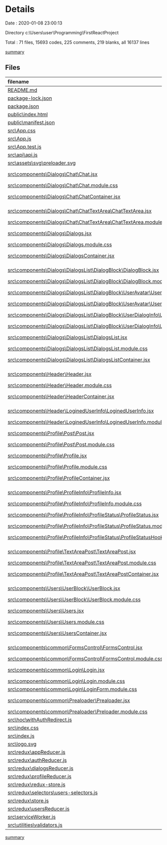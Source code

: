 # Details

Date : 2020-01-08 23:00:13

Directory c:\Users\user\Programming\FirstReactProject

Total : 71 files,  15693 codes, 225 comments, 219 blanks, all 16137 lines

[summary](results.md)

## Files
| filename | language | code | comment | blank | total |
| :--- | :--- | ---: | ---: | ---: | ---: |
| [README.md](file:///c%3A/Users/user/Programming/FirstReactProject/README.md) | Markdown | 37 | 0 | 32 | 69 |
| [package-lock.json](file:///c%3A/Users/user/Programming/FirstReactProject/package-lock.json) | JSON | 13,621 | 0 | 1 | 13,622 |
| [package.json](file:///c%3A/Users/user/Programming/FirstReactProject/package.json) | JSON | 38 | 0 | 1 | 39 |
| [public\index.html](file:///c%3A/Users/user/Programming/FirstReactProject/public/index.html) | HTML | 23 | 25 | 1 | 49 |
| [public\manifest.json](file:///c%3A/Users/user/Programming/FirstReactProject/public/manifest.json) | JSON | 25 | 0 | 1 | 26 |
| [src\App.css](file:///c%3A/Users/user/Programming/FirstReactProject/src/App.css) | CSS | 23 | 0 | 1 | 24 |
| [src\App.js](file:///c%3A/Users/user/Programming/FirstReactProject/src/App.js) | JavaScript | 45 | 0 | 3 | 48 |
| [src\App.test.js](file:///c%3A/Users/user/Programming/FirstReactProject/src/App.test.js) | JavaScript | 8 | 0 | 2 | 10 |
| [src\api\api.js](file:///c%3A/Users/user/Programming/FirstReactProject/src/api/api.js) | JavaScript | 49 | 0 | 5 | 54 |
| [src\assets\svg\preloader.svg](file:///c%3A/Users/user/Programming/FirstReactProject/src/assets/svg/preloader.svg) | XML | 6 | 0 | 0 | 6 |
| [src\components\Dialogs\Chat\Chat.jsx](file:///c%3A/Users/user/Programming/FirstReactProject/src/components/Dialogs/Chat/Chat.jsx) | JavaScript React | 40 | 0 | 4 | 44 |
| [src\components\Dialogs\Chat\Chat.module.css](file:///c%3A/Users/user/Programming/FirstReactProject/src/components/Dialogs/Chat/Chat.module.css) | CSS | 90 | 0 | 2 | 92 |
| [src\components\Dialogs\Chat\ChatContainer.jsx](file:///c%3A/Users/user/Programming/FirstReactProject/src/components/Dialogs/Chat/ChatContainer.jsx) | JavaScript React | 12 | 1 | 4 | 17 |
| [src\components\Dialogs\Chat\ChatTextArea\ChatTextArea.jsx](file:///c%3A/Users/user/Programming/FirstReactProject/src/components/Dialogs/Chat/ChatTextArea/ChatTextArea.jsx) | JavaScript React | 0 | 22 | 4 | 26 |
| [src\components\Dialogs\Chat\ChatTextArea\ChatTextArea.module.css](file:///c%3A/Users/user/Programming/FirstReactProject/src/components/Dialogs/Chat/ChatTextArea/ChatTextArea.module.css) | CSS | 0 | 67 | 1 | 68 |
| [src\components\Dialogs\Dialogs.jsx](file:///c%3A/Users/user/Programming/FirstReactProject/src/components/Dialogs/Dialogs.jsx) | JavaScript React | 19 | 0 | 3 | 22 |
| [src\components\Dialogs\Dialogs.module.css](file:///c%3A/Users/user/Programming/FirstReactProject/src/components/Dialogs/Dialogs.module.css) | CSS | 19 | 0 | 1 | 20 |
| [src\components\Dialogs\DialogsContainer.jsx](file:///c%3A/Users/user/Programming/FirstReactProject/src/components/Dialogs/DialogsContainer.jsx) | JavaScript React | 10 | 0 | 2 | 12 |
| [src\components\Dialogs\DialogsList\DialogBlock\DialogBlock.jsx](file:///c%3A/Users/user/Programming/FirstReactProject/src/components/Dialogs/DialogsList/DialogBlock/DialogBlock.jsx) | JavaScript React | 16 | 0 | 3 | 19 |
| [src\components\Dialogs\DialogsList\DialogBlock\DialogBlock.module.css](file:///c%3A/Users/user/Programming/FirstReactProject/src/components/Dialogs/DialogsList/DialogBlock/DialogBlock.module.css) | CSS | 11 | 3 | 1 | 15 |
| [src\components\Dialogs\DialogsList\DialogBlock\UserAvatar\UserAvatar.jsx](file:///c%3A/Users/user/Programming/FirstReactProject/src/components/Dialogs/DialogsList/DialogBlock/UserAvatar/UserAvatar.jsx) | JavaScript React | 14 | 0 | 3 | 17 |
| [src\components\Dialogs\DialogsList\DialogBlock\UserAvatar\UserAvatar.module.css](file:///c%3A/Users/user/Programming/FirstReactProject/src/components/Dialogs/DialogsList/DialogBlock/UserAvatar/UserAvatar.module.css) | CSS | 9 | 1 | 1 | 11 |
| [src\components\Dialogs\DialogsList\DialogBlock\UserDialogInfo\UserDialogInfo.jsx](file:///c%3A/Users/user/Programming/FirstReactProject/src/components/Dialogs/DialogsList/DialogBlock/UserDialogInfo/UserDialogInfo.jsx) | JavaScript React | 14 | 2 | 3 | 19 |
| [src\components\Dialogs\DialogsList\DialogBlock\UserDialogInfo\UserDialogInfo.module.css](file:///c%3A/Users/user/Programming/FirstReactProject/src/components/Dialogs/DialogsList/DialogBlock/UserDialogInfo/UserDialogInfo.module.css) | CSS | 20 | 1 | 1 | 22 |
| [src\components\Dialogs\DialogsList\DialogsList.jsx](file:///c%3A/Users/user/Programming/FirstReactProject/src/components/Dialogs/DialogsList/DialogsList.jsx) | JavaScript React | 9 | 0 | 3 | 12 |
| [src\components\Dialogs\DialogsList\DialogsList.module.css](file:///c%3A/Users/user/Programming/FirstReactProject/src/components/Dialogs/DialogsList/DialogsList.module.css) | CSS | 0 | 0 | 1 | 1 |
| [src\components\Dialogs\DialogsList\DialogsListContainer.jsx](file:///c%3A/Users/user/Programming/FirstReactProject/src/components/Dialogs/DialogsList/DialogsListContainer.jsx) | JavaScript React | 9 | 0 | 4 | 13 |
| [src\components\Header\Header.jsx](file:///c%3A/Users/user/Programming/FirstReactProject/src/components/Header/Header.jsx) | JavaScript React | 34 | 0 | 2 | 36 |
| [src\components\Header\Header.module.css](file:///c%3A/Users/user/Programming/FirstReactProject/src/components/Header/Header.module.css) | CSS | 67 | 0 | 2 | 69 |
| [src\components\Header\HeaderContainer.jsx](file:///c%3A/Users/user/Programming/FirstReactProject/src/components/Header/HeaderContainer.jsx) | JavaScript React | 19 | 0 | 3 | 22 |
| [src\components\Header\LoginedUserInfo\LoginedUserInfo.jsx](file:///c%3A/Users/user/Programming/FirstReactProject/src/components/Header/LoginedUserInfo/LoginedUserInfo.jsx) | JavaScript React | 16 | 0 | 3 | 19 |
| [src\components\Header\LoginedUserInfo\LoginedUserInfo.module.css](file:///c%3A/Users/user/Programming/FirstReactProject/src/components/Header/LoginedUserInfo/LoginedUserInfo.module.css) | CSS | 19 | 0 | 1 | 20 |
| [src\components\Profile\Post\Post.jsx](file:///c%3A/Users/user/Programming/FirstReactProject/src/components/Profile/Post/Post.jsx) | JavaScript React | 20 | 0 | 3 | 23 |
| [src\components\Profile\Post\Post.module.css](file:///c%3A/Users/user/Programming/FirstReactProject/src/components/Profile/Post/Post.module.css) | CSS | 24 | 0 | 2 | 26 |
| [src\components\Profile\Profile.jsx](file:///c%3A/Users/user/Programming/FirstReactProject/src/components/Profile/Profile.jsx) | JavaScript React | 36 | 0 | 3 | 39 |
| [src\components\Profile\Profile.module.css](file:///c%3A/Users/user/Programming/FirstReactProject/src/components/Profile/Profile.module.css) | CSS | 4 | 0 | 1 | 5 |
| [src\components\Profile\ProfileContainer.jsx](file:///c%3A/Users/user/Programming/FirstReactProject/src/components/Profile/ProfileContainer.jsx) | JavaScript React | 43 | 0 | 2 | 45 |
| [src\components\Profile\ProfileInfo\ProfileInfo.jsx](file:///c%3A/Users/user/Programming/FirstReactProject/src/components/Profile/ProfileInfo/ProfileInfo.jsx) | JavaScript React | 27 | 0 | 3 | 30 |
| [src\components\Profile\ProfileInfo\ProfileInfo.module.css](file:///c%3A/Users/user/Programming/FirstReactProject/src/components/Profile/ProfileInfo/ProfileInfo.module.css) | CSS | 44 | 0 | 1 | 45 |
| [src\components\Profile\ProfileInfo\ProfileStatus\ProfileStatus.jsx](file:///c%3A/Users/user/Programming/FirstReactProject/src/components/Profile/ProfileInfo/ProfileStatus/ProfileStatus.jsx) | JavaScript React | 53 | 0 | 3 | 56 |
| [src\components\Profile\ProfileInfo\ProfileStatus\ProfileStatus.module.css](file:///c%3A/Users/user/Programming/FirstReactProject/src/components/Profile/ProfileInfo/ProfileStatus/ProfileStatus.module.css) | CSS | 7 | 0 | 1 | 8 |
| [src\components\Profile\ProfileInfo\ProfileStatus\ProfileStatusHooks.jsx](file:///c%3A/Users/user/Programming/FirstReactProject/src/components/Profile/ProfileInfo/ProfileStatus/ProfileStatusHooks.jsx) | JavaScript React | 38 | 0 | 5 | 43 |
| [src\components\Profile\TextAreaPost\TextAreaPost.jsx](file:///c%3A/Users/user/Programming/FirstReactProject/src/components/Profile/TextAreaPost/TextAreaPost.jsx) | JavaScript React | 29 | 0 | 4 | 33 |
| [src\components\Profile\TextAreaPost\TextAreaPost.module.css](file:///c%3A/Users/user/Programming/FirstReactProject/src/components/Profile/TextAreaPost/TextAreaPost.module.css) | CSS | 74 | 0 | 3 | 77 |
| [src\components\Profile\TextAreaPost\TextAreaPostContainer.jsx](file:///c%3A/Users/user/Programming/FirstReactProject/src/components/Profile/TextAreaPost/TextAreaPostContainer.jsx) | JavaScript React | 13 | 0 | 4 | 17 |
| [src\components\Users\UserBlock\UserBlock.jsx](file:///c%3A/Users/user/Programming/FirstReactProject/src/components/Users/UserBlock/UserBlock.jsx) | JavaScript React | 71 | 0 | 2 | 73 |
| [src\components\Users\UserBlock\UserBlock.module.css](file:///c%3A/Users/user/Programming/FirstReactProject/src/components/Users/UserBlock/UserBlock.module.css) | CSS | 73 | 0 | 1 | 74 |
| [src\components\Users\Users.jsx](file:///c%3A/Users/user/Programming/FirstReactProject/src/components/Users/Users.jsx) | JavaScript React | 39 | 0 | 3 | 42 |
| [src\components\Users\Users.module.css](file:///c%3A/Users/user/Programming/FirstReactProject/src/components/Users/Users.module.css) | CSS | 23 | 0 | 1 | 24 |
| [src\components\Users\UsersContainer.jsx](file:///c%3A/Users/user/Programming/FirstReactProject/src/components/Users/UsersContainer.jsx) | JavaScript React | 69 | 0 | 1 | 70 |
| [src\components\common\FormsControl\FormsControl.jsx](file:///c%3A/Users/user/Programming/FirstReactProject/src/components/common/FormsControl/FormsControl.jsx) | JavaScript React | 20 | 0 | 2 | 22 |
| [src\components\common\FormsControl\FormsControl.module.css](file:///c%3A/Users/user/Programming/FirstReactProject/src/components/common/FormsControl/FormsControl.module.css) | CSS | 11 | 0 | 1 | 12 |
| [src\components\common\Login\Login.jsx](file:///c%3A/Users/user/Programming/FirstReactProject/src/components/common/Login/Login.jsx) | JavaScript React | 67 | 0 | 4 | 71 |
| [src\components\common\Login\Login.module.css](file:///c%3A/Users/user/Programming/FirstReactProject/src/components/common/Login/Login.module.css) | CSS | 18 | 0 | 1 | 19 |
| [src\components\common\Login\LoginForm.module.css](file:///c%3A/Users/user/Programming/FirstReactProject/src/components/common/Login/LoginForm.module.css) | CSS | 45 | 0 | 1 | 46 |
| [src\components\common\Prealoader\Prealoader.jsx](file:///c%3A/Users/user/Programming/FirstReactProject/src/components/common/Prealoader/Prealoader.jsx) | JavaScript React | 11 | 0 | 3 | 14 |
| [src\components\common\Prealoader\Preloader.module.css](file:///c%3A/Users/user/Programming/FirstReactProject/src/components/common/Prealoader/Preloader.module.css) | CSS | 13 | 0 | 1 | 14 |
| [src\hoc\withAuthRedirect.js](file:///c%3A/Users/user/Programming/FirstReactProject/src/hoc/withAuthRedirect.js) | JavaScript | 16 | 2 | 1 | 19 |
| [src\index.css](file:///c%3A/Users/user/Programming/FirstReactProject/src/index.css) | CSS | 9 | 0 | 1 | 10 |
| [src\index.js](file:///c%3A/Users/user/Programming/FirstReactProject/src/index.js) | JavaScript | 17 | 3 | 3 | 23 |
| [src\logo.svg](file:///c%3A/Users/user/Programming/FirstReactProject/src/logo.svg) | XML | 1 | 0 | 0 | 1 |
| [src\redux\appReducer.js](file:///c%3A/Users/user/Programming/FirstReactProject/src/redux/appReducer.js) | JavaScript | 26 | 0 | 7 | 33 |
| [src\redux\authReducer.js](file:///c%3A/Users/user/Programming/FirstReactProject/src/redux/authReducer.js) | JavaScript | 48 | 0 | 6 | 54 |
| [src\redux\dialogsReducer.js](file:///c%3A/Users/user/Programming/FirstReactProject/src/redux/dialogsReducer.js) | JavaScript | 34 | 2 | 4 | 40 |
| [src\redux\profileReducer.js](file:///c%3A/Users/user/Programming/FirstReactProject/src/redux/profileReducer.js) | JavaScript | 73 | 2 | 6 | 81 |
| [src\redux\redux-store.js](file:///c%3A/Users/user/Programming/FirstReactProject/src/redux/redux-store.js) | JavaScript | 29 | 2 | 7 | 38 |
| [src\redux\selectors\users-selectors.js](file:///c%3A/Users/user/Programming/FirstReactProject/src/redux/selectors/users-selectors.js) | JavaScript | 22 | 2 | 2 | 26 |
| [src\redux\store.js](file:///c%3A/Users/user/Programming/FirstReactProject/src/redux/store.js) | JavaScript | 0 | 59 | 6 | 65 |
| [src\redux\usersReducer.js](file:///c%3A/Users/user/Programming/FirstReactProject/src/redux/usersReducer.js) | JavaScript | 122 | 0 | 7 | 129 |
| [src\serviceWorker.js](file:///c%3A/Users/user/Programming/FirstReactProject/src/serviceWorker.js) | JavaScript | 92 | 31 | 13 | 136 |
| [src\utilities\validators.js](file:///c%3A/Users/user/Programming/FirstReactProject/src/utilities/validators.js) | JavaScript | 10 | 0 | 1 | 11 |

[summary](results.md)